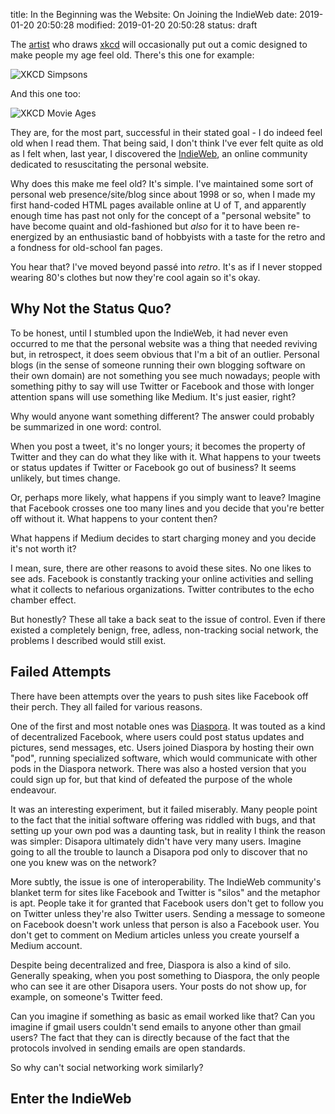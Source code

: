 title: In the Beginning was the Website: On Joining the IndieWeb
date: 2019-01-20 20:50:28
modified: 2019-01-20 20:50:28
status: draft


The [artist][1] who draws [xkcd][2] will occasionally put out a comic
designed to make people my age feel old.  There's this one for example:

![XKCD Simpsons][3]

And this one too:

![XKCD Movie Ages][4]

They are, for the most part, successful in their stated goal - I do indeed
feel old when I read them. That being said, I don't think I've ever felt
quite as old as I felt when, last year, I discovered the [IndieWeb][5], an
online community dedicated to resuscitating the personal website.

Why does this make me feel old?  It's simple. I've maintained some sort of
personal web presence/site/blog since about 1998 or so, when I made my first
hand-coded HTML pages available online at U of T, and apparently enough time
has past not only for the concept of a "personal website" to have become
quaint and old-fashioned but *also* for it to have been re-energized by an
enthusiastic band of hobbyists with a taste for the retro and a fondness for
old-school fan pages.

You hear that?  I've moved beyond passé into *retro*.  It's as if I never
stopped wearing 80's clothes but now they're cool again so it's okay.

## Why Not the Status Quo?

To be honest, until I stumbled upon the IndieWeb, it had never even occurred
to me that the personal website was a thing that needed reviving but, in
retrospect, it does seem obvious that I'm a bit of an outlier.  Personal
blogs (in the sense of someone running their own blogging software on their
own domain) are not something you see much nowadays; people with something
pithy to say will use Twitter or Facebook and those with longer attention
spans will use something like Medium.  It's just easier, right?

Why would anyone want something different?  The answer could probably be
summarized in one word: control.

When you post a tweet, it's no longer yours; it becomes the property of
Twitter and they can do what they like with it.  What happens to your tweets
or status updates if Twitter or Facebook go out of business?  It seems
unlikely, but times change.

Or, perhaps more likely, what happens if you simply want to leave? Imagine
that Facebook crosses one too many lines and you decide that you're better
off without it.  What happens to your content then?

What happens if Medium decides to start charging money and you decide it's
not worth it?

I mean, sure, there are other reasons to avoid these sites.  No one likes to
see ads.  Facebook is constantly tracking your online activities and selling
what it collects to nefarious organizations.  Twitter contributes to the
echo chamber effect.

But honestly? These all take a back seat to the issue of control.  Even if
there existed a completely benign, free, adless, non-tracking social
network, the problems I described would still exist.

## Failed Attempts

There have been attempts over the years to push sites like Facebook off
their perch.  They all failed for various reasons.

One of the first and most notable ones was [Diaspora][6].  It was touted as a
kind of decentralized Facebook, where users could post status updates and
pictures, send messages, etc.  Users joined Diaspora by hosting their own
"pod", running specialized software, which would communicate with other pods
in the Diaspora network.  There was also a hosted version that you could
sign up for, but that kind of defeated the purpose of the whole endeavour.

It was an interesting experiment, but it failed miserably.  Many people
point to the fact that the initial software offering was riddled with bugs,
and that setting up your own pod was a daunting task, but in reality I think
the reason was simpler: Disapora ultimately didn't have very many users.
Imagine going to all the trouble to launch a Disapora pod only to discover
that no one you knew was on the network?

More subtly, the issue is one of interoperability.  The IndieWeb community's
blanket term for sites like Facebook and Twitter is "silos" and the metaphor
is apt.  People take it for granted that Facebook users don't get to follow
you on Twitter unless they're also Twitter users.  Sending a message to
someone on Facebook doesn't work unless that person is also a Facebook user.
You don't get to comment on Medium articles unless you create yourself a
Medium account.

Despite being decentralized and free, Diaspora is also a kind of silo.
Generally speaking, when you post something to Diaspora, the only people who
can see it are other Disapora users.  Your posts do not show up, for
example, on someone's Twitter feed.

Can you imagine if something as basic as email worked like that?  Can you
imagine if gmail users couldn't send emails to anyone other than gmail
users?  The fact that they can is directly because of the fact that the
protocols involved in sending emails are open standards.

So why can't social networking work similarly?

## Enter the IndieWeb


[1]: https://en.wikipedia.org/wiki/Randall_Munroe
[2]: https://www.xkcd.com/
[3]: https://imgs.xkcd.com/comics/the_simpsons.png 
[4]: https://imgs.xkcd.com/comics/movie_ages.png 
[5]: https://indieweb.org/
[6]: https://diasporafoundation.org/
